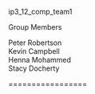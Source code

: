 ip3_12_comp_team1

Group Members

Peter Robertson <br>
Kevin Campbell <br>
Henna Mohammed <br>
Stacy Docherty <br>


=================
